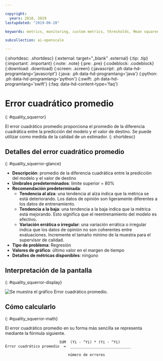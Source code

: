 ```yaml
---

copyright:
  years: 2018, 2019
lastupdated: "2019-06-28"

keywords: metrics, monitoring, custom metrics, thresholds, Mean squared error

subcollection: ai-openscale

---
```


{:shortdesc: .shortdesc}
{:external: target="_blank" .external}
{:tip: .tip}
{:important: .important}
{:note: .note}
{:pre: .pre}
{:codeblock: .codeblock}
{:download: .download}
{:screen: .screen}
{:javascript: .ph data-hd-programlang='javascript'}
{:java: .ph data-hd-programlang='java'}
{:python: .ph data-hd-programlang='python'}
{:swift: .ph data-hd-programlang='swift'}
{:faq: data-hd-content-type='faq'}

# Error cuadrático promedio
{: #quality_squerror}

El error cuadrático promedio proporciona el promedio de la diferencia cuadrática entre la predicción del modelo y el valor de destino. Se puede utilizar como medida de la calidad de un estimador.
{: shortdesc}

## Detalles del error cuadrático promedio
{: #quality_squerror-glance}

- **Descripción**: promedio de la diferencia cuadrática entre la predicción del modelo y el valor de destino
- **Umbrales predeterminados**: límite superior = 80%
- **Recomendación predeterminada**:
   - **Tendencia al alza**: una tendencia al alza indica que la métrica se está deteriorando. Los datos de opinión son ligeramente diferentes a los datos de entrenamiento.
   - **Tendencia a la baja**: una tendencia a la baja indica que la métrica está mejorando. Esto significa que el reentrenamiento del modelo es efectivo.
   - **Variación errática o irregular**: una variación errática o irregular indica que los datos de opinión no son coherentes entre evaluaciones. Incremente el tamaño mínimo de la muestra para el supervisor de calidad.
- **Tipo de problema**: Regresión
- **Valores de gráfico**: último valor en el margen de tiempo
- **Detalles de métricas disponibles**: ninguno

## Interpretación de la pantalla
{: #quality_squerror-display}

![Se muestra el gráfico Error cuadrático promedio.](images/xxxx.png)

## Cómo calcularlo
{: #quality_squerror-math}

El error cuadrático promedio en su forma más sencilla se representa mediante la fórmula siguiente.

```
                         SUM  (Yi - ^Yi) * (Yi - ^Yi)
Error cuadrático promedio  =  ____________________________

                             número de errores
```
